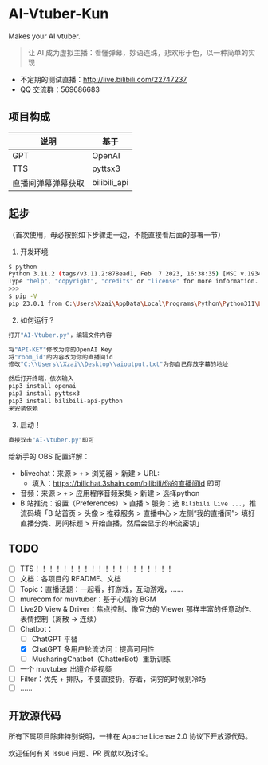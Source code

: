 # AI-Vtuber-Kun

Makes your AI vtuber.

> 让 AI 成为虚拟主播：看懂弹幕，妙语连珠，悲欢形于色，以一种简单的实现

- 不定期的测试直播：http://live.bilibili.com/22747237
- QQ 交流群：569686683

## 项目构成

| 说明        | 基于           |
|-----------|--------------|
| GPT       | OpenAI       |
| TTS       | pyttsx3      |
| 直播间弹幕弹幕获取 | bilibili_api |

## 起步

（首次使用，毋必按照如下步骤走一边，不能直接看后面的部署一节）

1. 开发环境

```sh
$ python
Python 3.11.2 (tags/v3.11.2:878ead1, Feb  7 2023, 16:38:35) [MSC v.1934 64 bit (AMD64)] on win32
Type "help", "copyright", "credits" or "license" for more information.
>>>
$ pip -V
pip 23.0.1 from C:\Users\Xzai\AppData\Local\Programs\Python\Python311\Lib\site-packages\pip (python 3.11)
```
2. 如何运行？

```python
打开"AI-Vtuber.py"，编辑文件内容

将"API-KEY"修改为你的OpenAI Key
将"room_id"的内容改为你的直播间id
修改"C:\\Users\\Xzai\\Desktop\\aioutput.txt"为你自己存放字幕的地址

然后打开终端，依次输入
pip3 install openai
pip3 install pyttsx3
pip3 install bilibili-api-python
来安装依赖
```
3. 启动！
```sh
直接双击"AI-Vtuber.py"即可
```

给新手的 OBS 配置详解：

- blivechat：来源 > `+` > 浏览器 > 新建 > URL:
    - 填入：https://bilichat.3shain.com/bilibili/你的直播间id 即可
- 音频：来源 > `+` > 应用程序音频采集 > 新建 > 选择python
- B 站推流：设置（Preferences）> 直播 > 服务：选 `Bilibili Live ...`，推流码填「B 站首页 > 头像 > 推荐服务 > 直播中心 >
  左侧“我的直播间”> 填好直播分类、房间标题 > 开始直播，然后会显示的串流密钥」


## TODO

- [ ] TTS！！！！！！！！！！！！！！！！！！！！
- [ ] 文档：各项目的 README、文档
- [ ] Topic：直播话题：一起看，打游戏，互动游戏，……
- [ ] murecom for muvtuber：基于心情的 BGM
- [ ] Live2D View & Driver：焦点控制、像官方的 Viewer 那样丰富的任意动作、表情控制（离散 -> 连续）
- [ ] Chatbot：
    - [ ] ChatGPT 平替
    - [x] ChatGPT 多用户轮流访问：提高可用性
    - [ ] MusharingChatbot（ChatterBot）重新训练
- [ ] 一个 muvtuber 出道介绍视频
- [ ] Filter：优先 + 排队，不要直接扔，存着，词穷的时候别冷场
- [ ] ……

## 开放源代码

所有下属项目除非特别说明，一律在 Apache License 2.0 协议下开放源代码。

欢迎任何有关 Issue 问题、PR 贡献以及讨论。